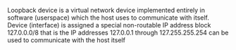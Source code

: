 Loopback device is a virtual network device implemented entirely in software (userspace) which the host uses to communicate with itself. Device (interface) is assigned a special non-routable IP address block 127.0.0.0/8 that is the IP addresses 127.0.0.1 through 127.255.255.254 can be used to communicate with the host itself
